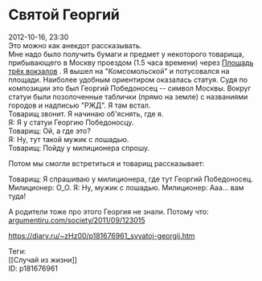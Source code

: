 Святой Георгий
===============

   
 2012-10-16, 23:30   
  Это можно как анекдот рассказывать.   
 Мне надо было получить бумаги и предмет у некоторого товарища, прибывающего в Москву проездом (1.5 часа времени) через  [Площадь трёх вокзалов](https://ru.wikipedia.org/wiki/%D0%9F%D0%BB%D0%BE%D1%89%D0%B0%D0%B4%D1%8C_%D1%82%D1%80%D1%91%D1%85_%D0%B2%D0%BE%D0%BA%D0%B7%D0%B0%D0%BB%D0%BE%D0%B2)  . Я вышел на "Комсомольской" и потусовался на площади. Наиболее удобным ориентиром оказалась статуя. Судя по композиции это был Георгий Победоносец -- символ Москвы. Вокруг статуи были позолоченные таблички (прямо на земле) с названиями городов и надписью "РЖД". Я там встал.   
 Товарищ звонит. Я начинаю об'яснять, где я.   
 Я: Я у статуи Георгию Победоносцу.   
 Товарищ: Ой, а где это?   
 Я: Ну, тут такой мужик с лошадью.   
 Товарищ: Пойду у милиционера спрошу.   
   
 Потом мы смогли встретиться и товарищ рассказывает:   
   
 Товарищ: Я спрашиваю у милиционера, где тут Георгий Победоносец. Милиционер: О\_О. Я: Ну, мужик с лошадью. Милиционер: Ааа... вам туда!   
   
 А родители тоже про этого Георгия не знали. Потому что:   
  [argumentiru.com/society/2011/09/123015](http://argumentiru.com/society/2011/09/123015)    
    
 <https://diary.ru/~zHz00/p181676961_svyatoj-georgij.htm>   
   
 Теги:   
 [[Случай из жизни]]   
 ID: p181676961